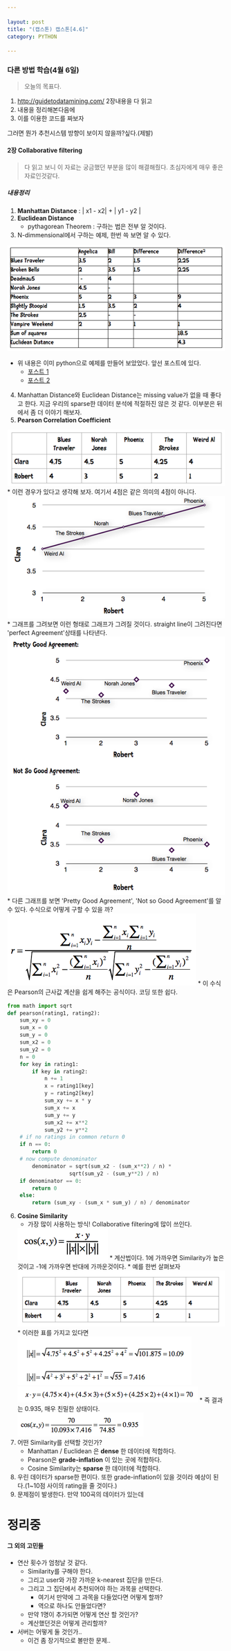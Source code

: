 ```yaml
---

layout: post
title: "(캡스톤) 캡스톤[4.6]"
category: PYTHON

---
```


### 다른 방법 학습(4월 6일)
> 오늘의 목표다.
1. http://guidetodatamining.com/ 2장내용을 다 읽고
2. 내용을 정리해본다음에
3. 이를 이용한 코드를 짜보자

그러면 뭔가 추천시스템 방향이 보이지 않을까?싶다.(제발)

#### 2장 Collaborative filtering
> 다 읽고 보니 이 자료는 궁금했던 부분을 많이 해결해줬다. 초심자에게 매우 좋은 자료인것같다.

##### 내용정리
1. **Manhattan Distance** : | x1 - x2| + | y1 - y2 |
2. **Euclidean Distance**
    * pythagorean Theorem : 구하는 법은 전부 알 것이다.
3. N-dimmensional에서 구하는 예제, 한번 쓱 보면 알 수 있다.
<img src = '/post_img/201704/06/1.png/'>

* 위 내용은 이미 python으로 예제를 만들어 보았었다. 앞선 포스트에 있다.
    * [포스트 1](https://hanjungv.github.io/2017-04-03-1_capstone_system/)
    * [포스트 2](https://hanjungv.github.io/2017-04-05-1_capstone_system1/)
4. Manhattan Distance와 Euclidean Distance는 missing value가 없을 때 좋다고 한다. 지금 우리의 sparse한 데이터 분석에 적절하진 않은 것 같다. 이부분은 뒤에서 좀 더 이야기 해보자.
5. **Pearson Correlation Coefficient**
<img src = '/post_img/201704/06/2.png/'>
    * 이런 경우가 있다고 생각해 보자. 여기서 4점은 같은 의미의 4점이 아니다.
    <img src = '/post_img/201704/06/3.png/'>
    * 그래프를 그려보면 이런 형태로 그래프가 그려질 것이다. straight line이 그려진다면 'perfect Agreement'상태를 나타낸다.
    <img src = '/post_img/201704/06/4.png/'>
    * 다른 그래프를 보면 'Pretty Good Agreement', 'Not so Good Agreement'를 알 수 있다. 수식으로 어떻게 구할 수 있을 까?
    <img src = '/post_img/201704/06/5.png/'>
    * 이 수식은 Pearson의 근사값 계산을 쉽게 해주는 공식이다. 코딩 또한 쉽다.

```python
from math import sqrt
def pearson(rating1, rating2):
    sum_xy = 0
    sum_x = 0
    sum_y = 0
    sum_x2 = 0
    sum_y2 = 0
    n = 0
    for key in rating1:
        if key in rating2:
            n += 1
            x = rating1[key]
            y = rating2[key]
            sum_xy += x * y
            sum_x += x
            sum_y += y
            sum_x2 += x**2
            sum_y2 += y**2
    # if no ratings in common return 0
    if n == 0:
        return 0
    # now compute denominator
        denominator = sqrt(sum_x2 - (sum_x**2) / n) *
                    sqrt(sum_y2 - (sum_y**2) / n)
    if denominator == 0:
        return 0
    else:
        return (sum_xy - (sum_x * sum_y) / n) / denominator
```
6. **Cosine Similarity**
    * 가장 많이 사용하는 방식! Collaborative filtering에 많이 쓰인다.
    <img src = '/post_img/201704/06/6.png/'>
    * 계산법이다. 1에 가까우면 Similarity가 높은것이고 -1에 가까우면 반대에 가까운것이다.
    * 예를 한번 살펴보자
    <img src = '/post_img/201704/06/7.png/'>
    * 이러한 표를 가지고 있다면
    <img src = '/post_img/201704/06/8.png/'>
    <img src = '/post_img/201704/06/9.png/'>
    * 즉 결과는 0.935, 매우 친밀한 상태이다.
    <img src = '/post_img/201704/06/10.png/'>
7. 어떤 Similarity를 선택할 것인가?
    * Manhattan / Euclidean 은 **dense** 한 데이터에 적합하다.
    * Pearson은 **grade-inflation** 이 있는 곳에 적합하다.
    * Cosine Similarity는 **sparse** 한 데이터에 적합하다.
8. 우린 데이터가 sparse한 편이다. 또한 grade-inflation이 있을 것이라 예상이 된다.(1~10점 사이의 rating을 줄 것이다.)
9. 문제점이 발생한다. 만약 100곡의 데이터가 있는데

# 정리중

#### 그 외의 고민들
* 연산 횟수가 엄청날 것 같다.
    * Similarity를 구해야 한다.
    * 그리고 user와 가장 가까운 k-nearest 집단을 만든다.
    * 그리고 그 집단에서 추천되어야 하는 과목을 선택한다.
        * 여기서 만약에 그 과목을 다들었다면 어떻게 할까?
        * 역으로 하나도 안들었다면?
    * 만약 1명이 추가되면 어떻게 연산 할 것인가?
    * 계산했던것은 어떻게 관리할까?
* 서버는 어떻게 둘 것인가..
    * 이건 좀 장기적으로 볼만한 문제..


<br/><br/>
